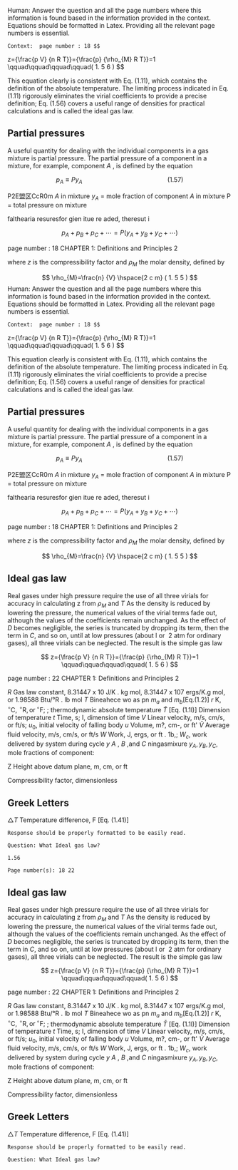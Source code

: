 Human: Answer the question and all the page numbers where this information is found based in the information provided in the context. Equations should be formatted in Latex.
    Providing all the relevant page numbers is essential.

    Context:  page number : 18 $$
z={\frac{p V} {n R T}}={\frac{p} {\rho_{M} R T}}=1 \qquad\qquad\qquad\qquad( 1. 5 6 )
$$

This equation clearly is consistent with Eq. (1.11), which contains the definition of the absolute temperature. The limiting process indicated in Eq. (1.11) rigorously eliminates the virial coefficients to provide a precise definition; Eq. (1.56) covers a useful range of densities for practical calculations and is called the ideal gas law.

## Partial pressures

A useful quantity for dealing with the individual components in a gas mixture is partial pressure. The partial pressure of a component in a mixture, for example, component $A$ , is defined by the equation

$$
p_{A} \equiv P y_{A} \qquad\qquad\qquad\qquad\qquad\qquad( 1. 5 7 )
$$

P2E盟区CcR0m $A$ in mixture $y_{A}$ = mole fraction of component $A$ in mixture P = total pressure on mixture

falthearia resuresfor gien itue re aded, theresut i

$$
p_{A}+p_{B}+p_{C}+\cdots=P ( y_{A}+y_{B}+y_{C}+\cdots)
$$

 page number : 18 CHAPTER 1: Definitions and Principles 2

where $z$ is the compressibility factor and $\rho_{M}$ the molar density, defined by

$$
\rho_{M}=\frac{n} {V} \hspace{2 c m} ( 1. 5 5 )
$$
Human: Answer the question and all the page numbers where this information is found based in the information provided in the context. Equations should be formatted in Latex.
    Providing all the relevant page numbers is essential.

    Context:  page number : 18 $$
z={\frac{p V} {n R T}}={\frac{p} {\rho_{M} R T}}=1 \qquad\qquad\qquad\qquad( 1. 5 6 )
$$

This equation clearly is consistent with Eq. (1.11), which contains the definition of the absolute temperature. The limiting process indicated in Eq. (1.11) rigorously eliminates the virial coefficients to provide a precise definition; Eq. (1.56) covers a useful range of densities for practical calculations and is called the ideal gas law.

## Partial pressures

A useful quantity for dealing with the individual components in a gas mixture is partial pressure. The partial pressure of a component in a mixture, for example, component $A$ , is defined by the equation

$$
p_{A} \equiv P y_{A} \qquad\qquad\qquad\qquad\qquad\qquad( 1. 5 7 )
$$

P2E盟区CcR0m $A$ in mixture $y_{A}$ = mole fraction of component $A$ in mixture P = total pressure on mixture

falthearia resuresfor gien itue re aded, theresut i

$$
p_{A}+p_{B}+p_{C}+\cdots=P ( y_{A}+y_{B}+y_{C}+\cdots)
$$

 page number : 18 CHAPTER 1: Definitions and Principles 2

where $z$ is the compressibility factor and $\rho_{M}$ the molar density, defined by

$$
\rho_{M}=\frac{n} {V} \hspace{2 c m} ( 1. 5 5 )
$$

## Ideal gas law

Real gases under high pressure require the use of all three virials for accuracy in calculating z from $\rho_{M}$ and $T$ As the density is reduced by lowering the pressure, the numerical values of the virial terms fade out, although the values of the coefficients remain unchanged. As the effect of $D$ becomes negligible, the series is truncated by dropping its term, then the term in $C,$ and so on, until at low pressures (about l or $~ 2$ atm for ordinary gases), all three virials can be neglected. The result is the simple gas law

$$
z={\frac{p V} {n R T}}={\frac{p} {\rho_{M} R T}}=1 \qquad\qquad\qquad\qquad( 1. 5 6 )
$$

 page number : 22 CHAPTER 1: Definitions and Principles 2

 $R$ Gas law constant, 8.31447 x 10 J/K . kg mol, 8.31447 x 107
ergs/K.g mol, or 1.98588 Btu/°R . lb mol
 $T$ Bineahece wo as pn $m_{a}$ and $m_{b} \left[ \mathrm{E q.} \left( 1. 2 \right) \right]$ 
 $r$ 
 $\mathrm{K}, \,^{\circ} \mathrm{C}, \,^{\circ} \mathrm{R}, \, \mathrm{o r} \,^{\circ} \mathrm{F} ;$ ; thermodynamic absolute temperature $\bar{T}$ [Eq. (1.1l)]
Dimension of temperature
 $t$ Time, s; I, dimension of time
 $V$ Linear velocity, m/s, cm/s, or ft/s; $u_{0},$ initial velocity of falling body $u$ 
Volume, m?, cm-, or ft'
 $\bar{V}$ Average fluid velocity, m/s, cm/s, or ft/s
 $W$ Work, J, ergs, or ft . 1b,; $W_{c},$ work delivered by system during cycle $y$  $A$ , $B$ ,and $C$ ningasmixure $y_{A}, y_{B}, y_{C},$ mole fractions of component:

Z Height above datum plane, m, cm, or ft

Compressibility factor, dimensionless

## Greek Letters

 $\triangle T$ Temperature difference, F [Eq. (1.41)]

    Response should be properly formatted to be easily read.

    Question: What Ideal gas law?

    1.56

    Page number(s): 18 22


## Ideal gas law

Real gases under high pressure require the use of all three virials for accuracy in calculating z from $\rho_{M}$ and $T$ As the density is reduced by lowering the pressure, the numerical values of the virial terms fade out, although the values of the coefficients remain unchanged. As the effect of $D$ becomes negligible, the series is truncated by dropping its term, then the term in $C,$ and so on, until at low pressures (about l or $~ 2$ atm for ordinary gases), all three virials can be neglected. The result is the simple gas law

$$
z={\frac{p V} {n R T}}={\frac{p} {\rho_{M} R T}}=1 \qquad\qquad\qquad\qquad( 1. 5 6 )
$$

 page number : 22 CHAPTER 1: Definitions and Principles 2

 $R$ Gas law constant, 8.31447 x 10 J/K . kg mol, 8.31447 x 107
ergs/K.g mol, or 1.98588 Btu/°R . lb mol
 $T$ Bineahece wo as pn $m_{a}$ and $m_{b} \left[ \mathrm{E q.} \left( 1. 2 \right) \right]$ 
 $r$ 
 $\mathrm{K}, \,^{\circ} \mathrm{C}, \,^{\circ} \mathrm{R}, \, \mathrm{o r} \,^{\circ} \mathrm{F} ;$ ; thermodynamic absolute temperature $\bar{T}$ [Eq. (1.1l)]
Dimension of temperature
 $t$ Time, s; I, dimension of time
 $V$ Linear velocity, m/s, cm/s, or ft/s; $u_{0},$ initial velocity of falling body $u$ 
Volume, m?, cm-, or ft'
 $\bar{V}$ Average fluid velocity, m/s, cm/s, or ft/s
 $W$ Work, J, ergs, or ft . 1b,; $W_{c},$ work delivered by system during cycle $y$  $A$ , $B$ ,and $C$ ningasmixure $y_{A}, y_{B}, y_{C},$ mole fractions of component:

Z Height above datum plane, m, cm, or ft

Compressibility factor, dimensionless

## Greek Letters

 $\triangle T$ Temperature difference, F [Eq. (1.41)]

    Response should be properly formatted to be easily read.

    Question: What Ideal gas law?

    

